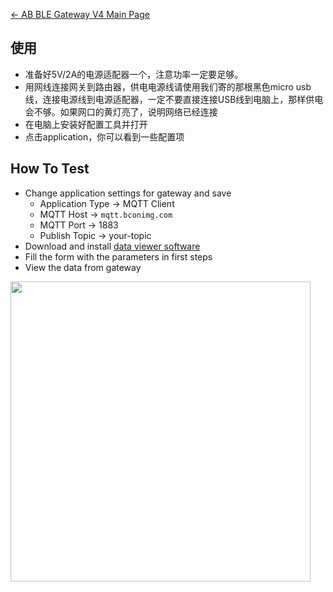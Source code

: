 <languages/>

[← AB BLE Gateway V4 Main Page](AB_BLE_Gateway_V4.md)

## 使用

  - 准备好5V/2A的电源适配器一个，注意功率一定要足够。
  - 用网线连接网关到路由器，供电电源线请使用我们寄的那根黑色micro
    usb线，连接电源线到电源适配器，一定不要直接连接USB线到电脑上，那样供电会不够。如果网口的黄灯亮了，说明网络已经连接
  - 在电脑上安装好配置工具并打开
  - 点击application，你可以看到一些配置项

## How To Test

  - Change application settings for gateway and save
      - Application Type -\> MQTT Client
      - MQTT Host -\> `mqtt.bconimg.com`
      - MQTT Port -\> 1883
      - Publish Topic -\> your-topic
  - Download and install [data viewer
    software](http://7fvk57.com1.z0.glb.clouddn.com/ble-viewer-setup-v1.0.0.exe.zip)
  - Fill the form with the parameters in first steps
  - View the data from
gateway

<img src="http://7fvk57.com1.z0.glb.clouddn.com/ble-viewer.png" width="480">